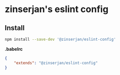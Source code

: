 # zinserjan's eslint config

## Install

```bash
npm install --save-dev '@zinserjan/eslint-config'
```


**.babelrc**
```json
{
    "extends": "@zinserjan/eslint-config"
}
```
